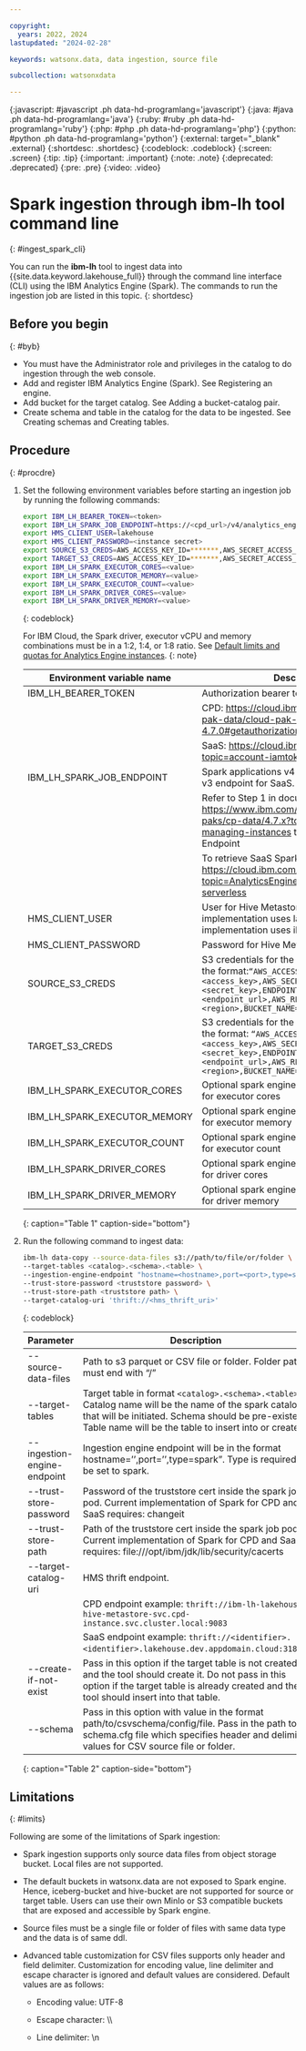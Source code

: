 ```yaml
---

copyright:
  years: 2022, 2024
lastupdated: "2024-02-28"

keywords: watsonx.data, data ingestion, source file

subcollection: watsonxdata

---
```


{:javascript: #javascript .ph data-hd-programlang='javascript'}
{:java: #java .ph data-hd-programlang='java'}
{:ruby: #ruby .ph data-hd-programlang='ruby'}
{:php: #php .ph data-hd-programlang='php'}
{:python: #python .ph data-hd-programlang='python'}
{:external: target="_blank" .external}
{:shortdesc: .shortdesc}
{:codeblock: .codeblock}
{:screen: .screen}
{:tip: .tip}
{:important: .important}
{:note: .note}
{:deprecated: .deprecated}
{:pre: .pre}
{:video: .video}

# Spark ingestion through ibm-lh tool command line
{: #ingest_spark_cli}

You can run the **ibm-lh** tool to ingest data into {{site.data.keyword.lakehouse_full}} through the command line interface (CLI) using the IBM Analytics Engine (Spark). The commands to run the ingestion job are listed in this topic.
{: shortdesc}

## Before you begin
{: #byb}

* You must have the Administrator role and privileges in the catalog to do ingestion through the web console.
* Add and register IBM Analytics Engine (Spark). See Registering an engine.
* Add bucket for the target catalog. See Adding a bucket-catalog pair.
* Create schema and table in the catalog for the data to be ingested. See Creating schemas and Creating tables.

## Procedure
{: #procdre}

1. Set the following environment variables before starting an ingestion job by running the following commands:

   ```bash
   export IBM_LH_BEARER_TOKEN=<token>
   export IBM_LH_SPARK_JOB_ENDPOINT=https://<cpd_url>/v4/analytics_engines/<instance_id>/spark_applications
   export HMS_CLIENT_USER=lakehouse
   export HMS_CLIENT_PASSWORD=<instance secret>
   export SOURCE_S3_CREDS=AWS_ACCESS_KEY_ID=*******,AWS_SECRET_ACCESS_KEY=*******,ENDPOINT_URL=<endpoint_url>,AWS_REGION=<region>,BUCKET_NAME=<bucket_name>
   export TARGET_S3_CREDS=AWS_ACCESS_KEY_ID=*******,AWS_SECRET_ACCESS_KEY=*******,ENDPOINT_URL=<endpoint_url>,AWS_REGION=<region>,BUCKET_NAME=<bucket_name>
   export IBM_LH_SPARK_EXECUTOR_CORES=<value>
   export IBM_LH_SPARK_EXECUTOR_MEMORY=<value>
   export IBM_LH_SPARK_EXECUTOR_COUNT=<value>
   export IBM_LH_SPARK_DRIVER_CORES=<value>
   export IBM_LH_SPARK_DRIVER_MEMORY=<value>
   ```
   {: codeblock}

   For IBM Cloud, the Spark driver, executor vCPU and memory combinations must be in a 1:2, 1:4, or 1:8 ratio. See [Default limits and quotas for Analytics Engine instances](https://cloud.ibm.com/docs/AnalyticsEngine?topic=AnalyticsEngine-limits).
   {: note}

   |Environment variable name|Description|
   |-------|-----|
   |IBM_LH_BEARER_TOKEN|Authorization bearer token.|
   |   |CPD: https://cloud.ibm.com/apidocs/cloud-pak-data/cloud-pak-data-4.7.0#getauthorizationtoken|
   |   |SaaS: https://cloud.ibm.com/docs/account?topic=account-iamtoken_from_apikey|
   |IBM_LH_SPARK_JOB_ENDPOINT|Spark applications v4 endpoint for CPD and v3 endpoint for SaaS.|
   |    |Refer to Step 1 in document: https://www.ibm.com/docs/en/cloud-paks/cp-data/4.7.x?topic=administering-managing-instances to retrieve CPD Spark Endpoint|
   |    |To retrieve SaaS Spark Endpoint: https://cloud.ibm.com/docs/AnalyticsEngine?topic=AnalyticsEngine-retrieve-endpoints-serverless|
   |HMS_CLIENT_USER|User for Hive Metastore client. CPD Spark implementation uses lakehouse. SaaS Spark implementation uses ibmlhapikey.|
   |HMS_CLIENT_PASSWORD|Password for Hive Metastore client.|
   |SOURCE_S3_CREDS|S3 credentials for the source file bucket in the format:`“AWS_ACCESS_KEY_ID=<access_key>,AWS_SECRET_ACCESS_KEY=<secret_key>,ENDPOINT_URL=<endpoint_url>,AWS_REGION=<region>,BUCKET_NAME=<bucket_name>”`|
   |TARGET_S3_CREDS|S3 credentials for the target table bucket in the format: `“AWS_ACCESS_KEY_ID=<access_key>,AWS_SECRET_ACCESS_KEY=<secret_key>,ENDPOINT_URL=<endpoint_url>,AWS_REGION=<region>,BUCKET_NAME=<bucket_name>”`|
   |IBM_LH_SPARK_EXECUTOR_CORES|Optional spark engine configuration setting for executor cores|
   |IBM_LH_SPARK_EXECUTOR_MEMORY|Optional spark engine configuration setting for executor memory|
   |IBM_LH_SPARK_EXECUTOR_COUNT|Optional spark engine configuration setting for executor count|
   |IBM_LH_SPARK_DRIVER_CORES|Optional spark engine configuration setting for driver cores|
   |IBM_LH_SPARK_DRIVER_MEMORY|Optional spark engine configuration setting for driver memory|
   {: caption="Table 1" caption-side="bottom"}

2. Run the following command to ingest data:

   ```bash
   ibm-lh data-copy --source-data-files s3://path/to/file/or/folder \
   --target-tables <catalog>.<schema>.<table> \
   --ingestion-engine-endpoint "hostname=<hostname>,port=<port>,type=spark" \
   --trust-store-password <truststore password> \
   --trust-store-path <truststore path> \
   --target-catalog-uri 'thrift://<hms_thrift_uri>'
   ```
   {: codeblock}

   |Parameter|Description|
   |------------|----------|
   |--source-data-files|Path to s3 parquet or CSV file or folder. Folder paths must end with “/”|
   |--target-tables|Target table in format `<catalog>.<schema>.<table>`. Catalog name will be the name of the spark catalog that will be initiated. Schema should be pre-existent. Table name will be the table to insert into or create.|
   |--ingestion-engine-endpoint|Ingestion engine endpoint will be in the format hostname=’’,port=’’,type=spark”. Type is required to be set to spark.|
   |--trust-store-password|Password of the truststore cert inside the spark job pod. Current implementation of Spark for CPD and SaaS requires: changeit|
   |--trust-store-path|Path of the truststore cert inside the spark job pod. Current implementation of Spark for CPD and SaaS requires: file:///opt/ibm/jdk/lib/security/cacerts|
   |--target-catalog-uri|HMS thrift endpoint.|
   |    |CPD endpoint example: `thrift://ibm-lh-lakehouse-hive-metastore-svc.cpd-instance.svc.cluster.local:9083`|
   |    |SaaS endpoint example: `thrift://<identifier>.<identifier>.lakehouse.dev.appdomain.cloud:31894`.
   |--create-if-not-exist|Pass in this option if the target table is not created and the tool should create it. Do not pass in this option if the target table is already created and the tool should insert into that table.|
   |--schema|Pass in this option with value in the format path/to/csvschema/config/file. Pass in the path to a schema.cfg file which specifies header and delimiter values for CSV source file or folder.|
   {: caption="Table 2" caption-side="bottom"}


## Limitations
{: #limits}

Following are some of the limitations of Spark ingestion:

- Spark ingestion supports only source data files from object storage bucket. Local files are not supported.
- The default buckets in watsonx.data are not exposed to Spark engine. Hence, iceberg-bucket and hive-bucket are not supported for source or target table. Users can use their own MinIo or S3 compatible buckets that are exposed and accessible by Spark engine.
- Source files must be a single file or folder of files with same data type and the data is of same ddl.
- Advanced table customization for CSV files supports only header and field delimiter. Customization for encoding value, line delimiter and escape character is ignored and default values are considered. Default values are as follows:

   - Encoding value: UTF-8

   - Escape character: \\\

   - Line delimiter: \n
